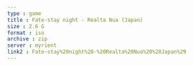 ```yaml
---
type : game
title : Fate-stay night - Realta Nua (Japan)
size : 2.6 G
format : iso
archive : zip
server : myrient
link2 : Fate-stay%20night%20-%20Realta%20Nua%20%28Japan%29
---
```

